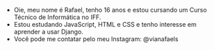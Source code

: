 - Oie, meu nome é Rafael, tenho 16 anos e estou cursando um Curso Técnico de Informática no IFF.
- Estou estudando JavaScript, HTML e CSS e tenho interesse em aprender a usar Django.
- Você pode me contatar pelo meu Instagram: @vianafaels

<!---
vianafaels/vianafaels is a ✨ special ✨ repository because its `README.md` (this file) appears on your GitHub profile.
You can click the Preview link to take a look at your changes.
--->
